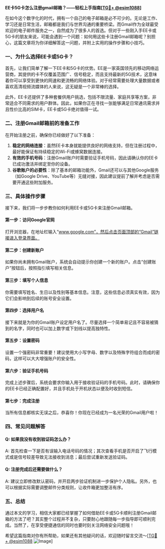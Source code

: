 **EE卡5G卡怎么注册gmail邮箱？——轻松上手指南[[TG💪+ @esim1088](https://t.me/s/esim1088)]**

在如今这个数字化的时代，拥有一个自己的电子邮箱是必不可少的。无论是工作、学习还是日常生活，邮箱都是我们与世界沟通的重要桥梁。而Gmail作为全球最受欢迎的电子邮件服务之一，自然成为了很多人的首选。但对于一些刚入手EE卡或5G卡的朋友来说，可能会遇到一个问题：如何用这些卡注册Gmail邮箱呢？别担心，这篇文章将为你详细解答这一问题，并附上实用的操作步骤和小技巧。

### 一、为什么选择EE卡或5G卡？

首先，让我们简单了解一下EE卡和5G卡的优势。EE是一家英国领先的移动网络运营商，其提供的卡不仅覆盖范围广、信号稳定，而且支持最新的5G技术，这意味着你可以享受到更快的网速和更流畅的网络体验。对于经常需要处理大量数据或者喜欢高清视频流媒体的人来说，这无疑是一个非常棒的选择。

此外，EE卡还提供了多种套餐供用户挑选，包括不限流量、家庭共享等方案，非常适合不同需求的用户群体。因此，如果你正在寻找一张能够满足日常通讯需求并且性价比高的SIM卡，EE卡或5G卡绝对值得一试。

### 二、注册Gmail邮箱前的准备工作

在开始注册之前，确保你已经做好了以下准备：

1. **稳定的网络连接**：虽然EE卡本身就能提供良好的网络支持，但在注册过程中，最好能保证有持续稳定的Wi-Fi或蜂窝数据连接。
2. **有效的手机号码**：注册Gmail账户时需要验证手机号码，因此请确认你的EE卡已成功激活并绑定至你的设备。
3. **谷歌账户的必要性**：除了基本的邮箱功能外，Gmail还可以与其他Google服务（如Google Drive、YouTube等）无缝对接，因此建议提前了解并考虑是否需要开通这些附加服务。

### 三、具体操作步骤

接下来，我们将一步步教你如何利用EE卡或5G卡来注册Gmail邮箱。

#### 第一步：访问Google官网
打开浏览器，在地址栏输入“www.google.com”，然后点击页面顶部的“Gmail”链接进入登录界面。

#### 第二步：创建新账户
如果你尚未拥有Gmail账户，系统会自动提示你创建一个新的账户。点击“创建账户”按钮后，按照指引填写相关信息。

#### 第三步：填写个人信息
你需要填写姓名、生日以及性别等基本信息。注意，这些信息必须真实有效，因为它们会影响到后续的账号安全设置。

#### 第四步：选择用户名
接下来就是为你的Gmail账户设定用户名了。尽量选择一个简单易记且不容易被猜到的名字，同时也可以加上数字或下划线以提高独特性。

#### 第五步：设置密码
设置一个强密码非常重要！建议使用大小写字母、数字以及特殊字符组合而成的密码，这样可以大大增强账户的安全性。

#### 第六步：验证手机号码
完成上述步骤后，系统会要求你输入用于接收验证码的手机号码。此时，请确保你的EE卡已经正确配置好，并且手机处于开机状态以便及时收到短信。

#### 第七步：完成注册
当所有信息都核实无误之后，恭喜你！你现在已经成为一名光荣的Gmail用户啦！

### 四、常见问题解答

#### Q: 如果我没有收到验证码怎么办？
A: 首先检查一下是否有误输入电话号码的情况；其次查看手机是否开启了飞行模式或是信号较差导致无法接收到消息；最后尝试重新发送验证码。

#### Q: 注册完成后还需要做什么？
A: 建议立即修改默认密码，并开启两步验证机制进一步保护个人隐私。另外，也可以根据实际需要调整邮件分类规则，让收件箱更加整洁有序。

### 五、总结

通过本文的学习，相信大家都已经掌握了如何借助EE卡或5G卡顺利注册Gmail邮箱的方法了吧？其实整个过程并不复杂，只要耐心地跟随每一步指导即可顺利完成。当然了，在享受便捷通信的同时也要时刻关注网络安全问题哦！

希望这篇指南对你有所帮助，如果还有其他疑问的话，欢迎随时留言交流～[[TG💪+ @esim1088](https://t.me/s/esim1088) ![Image](https://i.postimg.cc/4NQfJmqS/Snipaste-2025-05-13-00-14-12.png)]